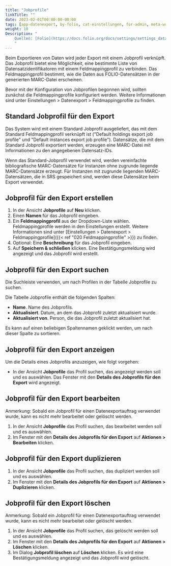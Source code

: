 ```yaml
---
title: "Jobprofile"
linkTitle: ""
date: 2023-02-01T00:00:00-00:00
tags: [app-datenexport, by-folio, cat-einstellungen, for-admin, meta-workflow_sammlung]
weight: 10
Description: "
    Quellen: [Folio](https://docs.folio.org/docs/settings/settings_data_export/settings_data_export/#settings--data-export--job-profiles) <!-- & [GBV](https://info.gebev.de/display/FOLIOGBVEXTERN/Einstellungen+(Datenexport):+Jobprofile) -->
    "
---
```


Beim Exportieren von Daten wird jeder Export mit einem Jobprofil verknüpft. Das Jobprofil bietet eine Möglichkeit, eine bestimmte Liste von Datensatzidentifikatoren mit einem Feldmappingprofil zu verbinden. Das Feldmappingprofil bestimmt, wie die Daten aus FOLIO-Datensätzen in der generierten MARC-Datei erscheinen.

Bevor mit der Konfiguration von Jobprofilen begonnen wird, sollten zunächst die Feldmappingprofile konfiguriert werden. Weitere Informationen sind unter Einstellungen > Datenexport > Feldmappingprofile zu finden.

## Standard Jobprofil für den Export

Das System wird mit einem Standard Jobprofil ausgeliefert, das mit dem Standard Feldmappingprofil verknüpft ist ("Default holdings export job profile" und "Default instances export job profile"). Datensätze, die mit dem Standard Jobprofil exportiert werden, erzeugen eine MARC-Datei mit Informationen zu den angegebenen Datensatz-IDs.

Wenn das Standard-Jobprofil verwendet wird, werden vereinfachte bibliografische MARC-Datensätze für Instanzen ohne zugrunde liegende MARC-Datensätze erzeugt. Für Instanzen mit zugrunde liegenden MARC-Datensätzen, die in SRS gespeichert sind, werden diese Datensätze beim Export verwendet.

## Jobprofil für den Export erstellen

1.  In der Ansicht **Jobprofile** auf **Neu** klicken.
2.  Einen **Namen** für das Jobprofil eingeben.
3.  Ein **Feldmappingprofil** aus der Dropdown-Liste wählen. Feldmappingprofile werden in den Einstellungen erstellt. Weitere Informationen sind unter [Einstellungen > Datenexport > Feldmappingprofile]({{< ref "020 Feldmappingprofile" >}}) zu finden.
4.  Optional: Eine **Beschreibung** für das Jobprofil eingeben.
5.  Auf **Speichern & schließen** klicken. Eine Bestätigungsmeldung wird angezeigt und das Jobprofil wird erstellt.

## Jobprofil für den Export suchen

Die Suchleiste verwenden, um nach Profilen in der Tabelle Jobprofile zu suchen.

Die Tabelle Jobprofile enthält die folgenden Spalten:

* **Name**. Name des Jobprofils.
* **Aktualisiert**. Datum, an dem das Jobprofil zuletzt aktualisiert wurde.
* **Aktualisiert von**. Person, die das Jobprofil zuletzt aktualisiert hat.

Es kann auf einen beliebigen Spaltennamen geklickt werden, um nach dieser Spalte zu sortieren.

## Jobprofil für den Export anzeigen

Um die Details eines Jobprofils anzuzeigen, wie folgt vorgehen:

* In der Ansicht **Jobprofile** das Profil suchen, das angezeigt werden soll und es auswählen. Das Fenster mit den **Details des Jobprofils für den Export** wird angezeigt.

## Jobprofil für den Export bearbeiten

Anmerkung: Sobald ein Jobprofil für einen Datenexportauftrag verwendet wurde, kann es nicht mehr bearbeitet oder gelöscht werden.

1.  In der Ansicht **Jobprofile** das Profil suchen, das bearbeitet werden soll und es auswählen.
2.  Im Fenster mit den **Details des Jobprofils für den Export** auf **Aktionen > Bearbeiten** klicken.

## Jobprofil für den Export duplizieren

1.  In der Ansicht **Jobprofile** das Profil suchen, das dupliziert werden soll und es auswählen.
2.  Im Fenster mit den **Details des Jobprofils für den Export** auf **Aktionen > Duplizieren** klicken.

## Jobprofil für den Export löschen

Anmerkung: Sobald ein Jobprofil für einen Datenexportauftrag verwendet wurde, kann es nicht mehr bearbeitet oder gelöscht werden.

1.  In der Ansicht **Jobprofile** das Profil suchen, das gelöscht werden soll und es auswählen.
2.  Im Fenster mit den **Details des Jobprofils für den Export** auf **Aktionen > Löschen** klicken.
3.  Im Dialog **Jobprofil löschen** auf **Löschen** klicken. Es wird eine Bestätigungsmeldung angezeigt und das Jobprofil wird gelöscht.
